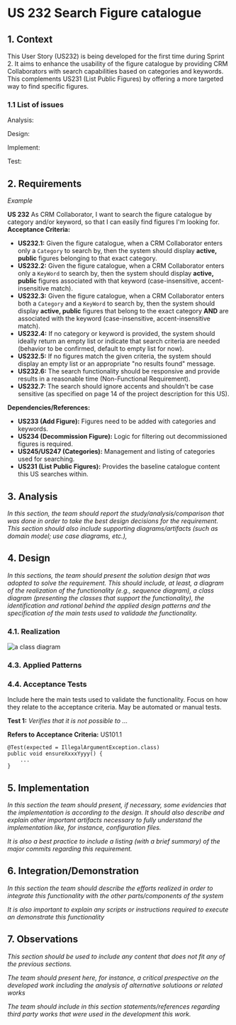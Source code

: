 # US 232 Search Figure catalogue

## 1. Context

This User Story (US232) is being developed for the first time during Sprint 2. It aims to enhance the usability of the figure catalogue by providing CRM Collaborators with search capabilities based on categories and keywords. This complements US231 (List Public Figures) by offering a more targeted way to find specific figures.
### 1.1 List of issues

Analysis:

Design:

Implement:

Test:


## 2. Requirements


*Example*

**US 232** As CRM Collaborator, I want to search the figure catalogue by category and/or keyword, so that I can easily find figures I'm looking for.
**Acceptance Criteria:**

*   **US232.1:** Given the figure catalogue, when a CRM Collaborator enters only a `Category` to search by, then the system should display **active, public** figures belonging to that exact category.
*   **US232.2:** Given the figure catalogue, when a CRM Collaborator enters only a `KeyWord` to search by, then the system should display **active, public** figures associated with that keyword (case-insensitive, accent-insensitive match).
*   **US232.3:** Given the figure catalogue, when a CRM Collaborator enters both a `Category` and a `KeyWord` to search by, then the system should display **active, public** figures that belong to the exact category **AND** are associated with the keyword (case-insensitive, accent-insensitive match).
*   **US232.4:** If no category or keyword is provided, the system should ideally return an empty list or indicate that search criteria are needed (behavior to be confirmed, default to empty list for now).
*   **US232.5:** If no figures match the given criteria, the system should display an empty list or an appropriate "no results found" message.
*   **US232.6:** The search functionality should be responsive and provide results in a reasonable time (Non-Functional Requirement).
*   **US232.7:** The search should ignore accents and shouldn't be case sensitive (as specified on page 14 of the project description for this US).

**Dependencies/References:**

*   **US233 (Add Figure):** Figures need to be added with categories and keywords.
*   **US234 (Decommission Figure):** Logic for filtering out decommissioned figures is required.
*   **US245/US247 (Categories):** Management and listing of categories used for searching.
*   **US231 (List Public Figures):** Provides the baseline catalogue content this US searches within.
## 3. Analysis

*In this section, the team should report the study/analysis/comparison that was done in order to take the best design decisions for the requirement. This section should also include supporting diagrams/artifacts (such as domain model; use case diagrams, etc.),*

## 4. Design

*In this sections, the team should present the solution design that was adopted to solve the requirement. This should include, at least, a diagram of the realization of the functionality (e.g., sequence diagram), a class diagram (presenting the classes that support the functionality), the identification and rational behind the applied design patterns and the specification of the main tests used to validade the functionality.*

### 4.1. Realization

![a class diagram](class-diagram-01.svg "A Class Diagram")

### 4.3. Applied Patterns

### 4.4. Acceptance Tests

Include here the main tests used to validate the functionality. Focus on how they relate to the acceptance criteria. May be automated or manual tests.

**Test 1:** *Verifies that it is not possible to ...*

**Refers to Acceptance Criteria:** US101.1


```
@Test(expected = IllegalArgumentException.class)
public void ensureXxxxYyyy() {
	...
}
````

## 5. Implementation

*In this section the team should present, if necessary, some evidencies that the implementation is according to the design. It should also describe and explain other important artifacts necessary to fully understand the implementation like, for instance, configuration files.*

*It is also a best practice to include a listing (with a brief summary) of the major commits regarding this requirement.*

## 6. Integration/Demonstration

*In this section the team should describe the efforts realized in order to integrate this functionality with the other parts/components of the system*

*It is also important to explain any scripts or instructions required to execute an demonstrate this functionality*

## 7. Observations

*This section should be used to include any content that does not fit any of the previous sections.*

*The team should present here, for instance, a critical prespective on the developed work including the analysis of alternative solutioons or related works*

*The team should include in this section statements/references regarding third party works that were used in the development this work.*
